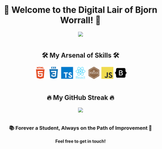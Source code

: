 <div align="center">
  <h1>🎩 Welcome to the Digital Lair of Bjorn Worrall! 💼</h1>
  <img align="center" src="https://github-readme-stats.vercel.app/api?lasity34=username&show_icons=true&count_private=true&theme=tokyonight" />
</div>

<br>

<div align="center"> 
  <h2> 🛠️ My Arsenal of Skills 🛠️ </h2>

  <img src="https://github.com/devicons/devicon/blob/master/icons/html5/html5-plain-wordmark.svg" title="HTML5" alt="HTML5" width="40" height="40"/> 
  <img src="https://github.com/devicons/devicon/blob/master/icons/css3/css3-plain-wordmark.svg" title="CSS3" alt="CSS3" width="40" height="40"/> 
  <img src="https://github.com/devicons/devicon/blob/master/icons/typescript/typescript-original.svg" title="TypeScript" alt="TypeScript" width="40" height="40"/> 
  <img src="https://github.com/devicons/devicon/blob/master/icons/react/react-original-wordmark.svg" title="React" alt="React" width="40" height="40"/> 
  <img src="https://github.com/devicons/devicon/blob/master/icons/mocha/mocha-plain.svg" title="Mocha" alt="Mocha" width="40" height="40"/>
  <img src="https://github.com/devicons/devicon/blob/master/icons/javascript/javascript-original.svg" title="JavaScript" alt="JavaScript" width="40" height="40"/>
  <img src="https://github.com/devicons/devicon/blob/master/icons/bootstrap/bootstrap-plain.svg" title="Bootstrap" alt="Bootstrap" width="40" height="40"/>
</div>

<br>

<div align="center">
  <h2>🔥 My GitHub Streak 🔥</h2>
  <img align="center" src="https://streak-stats.demolab.com/?user=lasity34&ring=2F80ED&fire=2F80ED&background=E0F7FA" />
</div>

<br>

<div align="center">
  <h3>📚 Forever a Student, Always on the Path of Improvement 🌱</h3>
  <h4>Feel free to get in touch!</h4>
</div>
